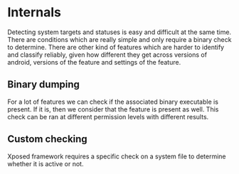 # Internals
Detecting system targets and statuses is easy and difficult at the same time.
There are conditions which are really simple and only require a binary check to determine. 
There are other kind of features which are harder to identify and classify reliably, given how different they get across versions of android, versions of the feature and settings of the feature.

## Binary dumping
For a lot of features we can check if the associated binary executable is present. If it is, then we consider that the feature is present as well. This check can be ran at different permission levels with different results.

## Custom checking
Xposed framework requires a specific check on a system file to determine whether it is active or not.